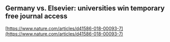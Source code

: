 ## Germany vs. Elsevier: universities win temporary free journal access
  
  [https://www.nature.com/articles/d41586-018-00093-7](https://www.nature.com/articles/d41586-018-00093-7)